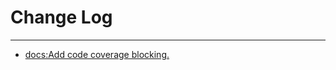 # Change Log
---

- [docs:Add code coverage blocking.](https://github.com/Tencent/spring-cloud-tencent/pull/836)
